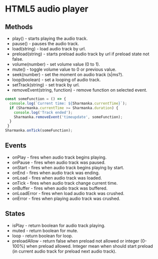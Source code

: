 # HTML5 audio player

## Methods
* play() - starts playing the audio track.
* pause() - pauses the audio track.
* load(string) - load audio track by url.
* preload(string) - starts preload audio track by url if preload state not false.
* volume(number) - set volume value (0 to 1).
* mute() - toggle volume value to 0 or previous value.
* seek(number) - set the moment on audio track (s|ms?).
* loop(boolean) - set a looping of audio track.
* setTrack(string) - set track by url.
* removeEvent(string, function) - remove function on selected event.
```js
const someFunction = () => {
  console.log(`Current time: ${Sharmanka.currentTime}`);
  if (Sharmanka.currentTime >= Sharmanka.duration) {
    console.log('Track ended');
    Sharmanka.removeEvent('timeupdate', someFunction);
  }
 }
Sharmanka.onTick(someFunction);
```

## Events
* onPlay - fires when audio track begins playing.
* onPause - fires when audio track was paused.
* onStart - fires when audio track begins playing by start.
* onEnd - fires when audio track was ending.
* onLoad - fires when audio track was loaded.
* onTick - fires when audio track change current time.
* onBuffer - fires when audio track was buffered.
* onLoadError - fires when load audio track was crushed.
* onError - fires when playing audio track was crushed.

## States  
* isPlay - return boolean for audio track playing.
* muted - return boolean for mute.
* loop - return boolean for loop.
* preloadAllow - return false when preload not allowed or integer (0-100%) when preload allowed. Integer mean when should 
start preload (in current audio track for preload next audio track).
